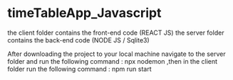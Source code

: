 # timeTableApp_Javascript

the client folder contains the front-end code (REACT JS)
the server folder contains the back-end code (NODE JS / Sqlite3)

After downloading the project to your local machine navigate to the server folder and run the following command : npx nodemon ,then in the client folder run the following command : npm run start
